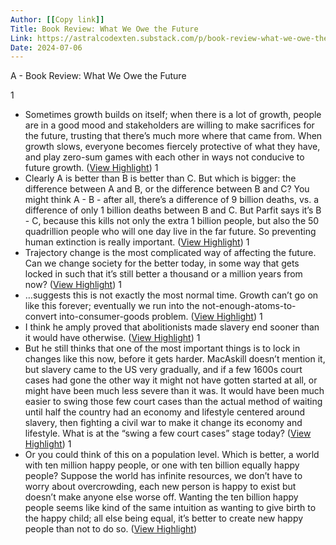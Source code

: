 ```yaml
---
Author: [[Copy link]]
Title: Book Review: What We Owe the Future
Link: https://astralcodexten.substack.com/p/book-review-what-we-owe-the-future?utm_medium=email
Date: 2024-07-06
---
```

A - Book Review: What We Owe the Future

1
- Sometimes growth builds on itself; when there is a lot of growth, people are in a good mood and stakeholders are willing to make sacrifices for the future, trusting that there’s much more where that came from. When growth slows, everyone becomes fiercely protective of what they have, and play zero-sum games with each other in ways not conducive to future growth. ([View Highlight](https://instapaper.com/read/1531716199/20477678))
1
- Clearly A is better than B is better than C. But which is bigger: the difference between A and B, or the difference between B and C? You might think A - B - after all, there’s a difference of 9 billion deaths, vs. a difference of only 1 billion deaths between B and C. But Parfit says it’s B - C, because this kills not only the extra 1 billion people, but also the 50 quadrillion people who will one day live in the far future. So preventing human extinction is really important. ([View Highlight](https://instapaper.com/read/1531716199/20477682))
1
- Trajectory change is the most complicated way of affecting the future. Can we change society for the better today, in some way that gets locked in such that it’s still better a thousand or a million years from now? ([View Highlight](https://instapaper.com/read/1531716199/20477706))
1
- …suggests this is not exactly the most normal time. Growth can’t go on like this forever; eventually we run into the not-enough-atoms-to-convert into-consumer-goods problem. ([View Highlight](https://instapaper.com/read/1531716199/20477713))
1
- I think he amply proved that abolitionists made slavery end sooner than it would have otherwise. ([View Highlight](https://instapaper.com/read/1531716199/20477730))
1
- But he still thinks that one of the most important things is to lock in changes like this now, before it gets harder. MacAskill doesn’t mention it, but slavery came to the US very gradually, and if a few 1600s court cases had gone the other way it might not have gotten started at all, or might have been much less severe than it was. It would have been much easier to swing those few court cases than the actual method of waiting until half the country had an economy and lifestyle centered around slavery, then fighting a civil war to make it change its economy and lifestyle. What is at the “swing a few court cases” stage today? ([View Highlight](https://instapaper.com/read/1531716199/20477731))
1
- Or you could think of this on a population level. Which is better, a world with ten million happy people, or one with ten billion equally happy people? Suppose the world has infinite resources, we don’t have to worry about overcrowding, each new person is happy to exist but doesn’t make anyone else worse off. Wanting the ten billion happy people seems like kind of the same intuition as wanting to give birth to the happy child; all else being equal, it’s better to create new happy people than not to do so. ([View Highlight](https://instapaper.com/read/1531716199/20477747))
